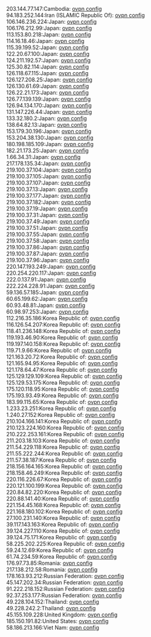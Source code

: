203.144.77.147:Cambodia: [ovpn config](vpn/203_144_77_147.ovpn)  
94.183.252.144:Iran (ISLAMIC Republic Of): [ovpn config](vpn/94_183_252_144.ovpn)  
106.146.236.224:Japan: [ovpn config](vpn/106_146_236_224.ovpn)  
106.176.212.99:Japan: [ovpn config](vpn/106_176_212_99.ovpn)  
113.153.80.218:Japan: [ovpn config](vpn/113_153_80_218.ovpn)  
114.16.18.46:Japan: [ovpn config](vpn/114_16_18_46.ovpn)  
115.39.199.52:Japan: [ovpn config](vpn/115_39_199_52.ovpn)  
122.20.67.100:Japan: [ovpn config](vpn/122_20_67_100.ovpn)  
124.211.192.57:Japan: [ovpn config](vpn/124_211_192_57.ovpn)  
125.30.82.114:Japan: [ovpn config](vpn/125_30_82_114.ovpn)  
126.118.67.115:Japan: [ovpn config](vpn/126_118_67_115.ovpn)  
126.127.208.25:Japan: [ovpn config](vpn/126_127_208_25.ovpn)  
126.130.61.69:Japan: [ovpn config](vpn/126_130_61_69.ovpn)  
126.22.21.173:Japan: [ovpn config](vpn/126_22_21_173.ovpn)  
126.77.139.139:Japan: [ovpn config](vpn/126_77_139_139.ovpn)  
126.94.134.170:Japan: [ovpn config](vpn/126_94_134_170.ovpn)  
131.147.226.44:Japan: [ovpn config](vpn/131_147_226_44.ovpn)  
133.32.180.2:Japan: [ovpn config](vpn/133_32_180_2.ovpn)  
138.64.82.13:Japan: [ovpn config](vpn/138_64_82_13.ovpn)  
153.179.30.196:Japan: [ovpn config](vpn/153_179_30_196.ovpn)  
153.204.38.130:Japan: [ovpn config](vpn/153_204_38_130.ovpn)  
180.198.185.109:Japan: [ovpn config](vpn/180_198_185_109.ovpn)  
182.21.173.25:Japan: [ovpn config](vpn/182_21_173_25.ovpn)  
1.66.34.31:Japan: [ovpn config](vpn/1_66_34_31.ovpn)  
217.178.135.34:Japan: [ovpn config](vpn/217_178_135_34.ovpn)  
219.100.37.104:Japan: [ovpn config](vpn/219_100_37_104.ovpn)  
219.100.37.105:Japan: [ovpn config](vpn/219_100_37_105.ovpn)  
219.100.37.107:Japan: [ovpn config](vpn/219_100_37_107.ovpn)  
219.100.37.13:Japan: [ovpn config](vpn/219_100_37_13.ovpn)  
219.100.37.177:Japan: [ovpn config](vpn/219_100_37_177.ovpn)  
219.100.37.182:Japan: [ovpn config](vpn/219_100_37_182.ovpn)  
219.100.37.19:Japan: [ovpn config](vpn/219_100_37_19.ovpn)  
219.100.37.31:Japan: [ovpn config](vpn/219_100_37_31.ovpn)  
219.100.37.49:Japan: [ovpn config](vpn/219_100_37_49.ovpn)  
219.100.37.51:Japan: [ovpn config](vpn/219_100_37_51.ovpn)  
219.100.37.55:Japan: [ovpn config](vpn/219_100_37_55.ovpn)  
219.100.37.58:Japan: [ovpn config](vpn/219_100_37_58.ovpn)  
219.100.37.86:Japan: [ovpn config](vpn/219_100_37_86.ovpn)  
219.100.37.87:Japan: [ovpn config](vpn/219_100_37_87.ovpn)  
219.100.37.96:Japan: [ovpn config](vpn/219_100_37_96.ovpn)  
220.147.193.249:Japan: [ovpn config](vpn/220_147_193_249.ovpn)  
220.254.220.117:Japan: [ovpn config](vpn/220_254_220_117.ovpn)  
222.0.137.91:Japan: [ovpn config](vpn/222_0_137_91.ovpn)  
222.224.228.91:Japan: [ovpn config](vpn/222_224_228_91.ovpn)  
59.136.57.185:Japan: [ovpn config](vpn/59_136_57_185.ovpn)  
60.65.199.62:Japan: [ovpn config](vpn/60_65_199_62.ovpn)  
60.93.48.81:Japan: [ovpn config](vpn/60_93_48_81.ovpn)  
60.98.97.253:Japan: [ovpn config](vpn/60_98_97_253.ovpn)  
112.216.35.186:Korea Republic of: [ovpn config](vpn/112_216_35_186.ovpn)  
116.126.54.207:Korea Republic of: [ovpn config](vpn/116_126_54_207.ovpn)  
118.41.236.148:Korea Republic of: [ovpn config](vpn/118_41_236_148.ovpn)  
119.193.46.90:Korea Republic of: [ovpn config](vpn/119_193_46_90.ovpn)  
119.197.140.158:Korea Republic of: [ovpn config](vpn/119_197_140_158.ovpn)  
119.71.9.66:Korea Republic of: [ovpn config](vpn/119_71_9_66.ovpn)  
121.163.20.72:Korea Republic of: [ovpn config](vpn/121_163_20_72.ovpn)  
121.165.94.95:Korea Republic of: [ovpn config](vpn/121_165_94_95.ovpn)  
121.178.64.47:Korea Republic of: [ovpn config](vpn/121_178_64_47.ovpn)  
125.129.129.109:Korea Republic of: [ovpn config](vpn/125_129_129_109.ovpn)  
125.129.53.175:Korea Republic of: [ovpn config](vpn/125_129_53_175.ovpn)  
175.120.118.95:Korea Republic of: [ovpn config](vpn/175_120_118_95.ovpn)  
175.193.93.49:Korea Republic of: [ovpn config](vpn/175_193_93_49.ovpn)  
183.99.115.65:Korea Republic of: [ovpn config](vpn/183_99_115_65.ovpn)  
1.233.23.251:Korea Republic of: [ovpn config](vpn/1_233_23_251.ovpn)  
1.240.27.152:Korea Republic of: [ovpn config](vpn/1_240_27_152.ovpn)  
210.104.166.141:Korea Republic of: [ovpn config](vpn/210_104_166_141.ovpn)  
210.123.224.160:Korea Republic of: [ovpn config](vpn/210_123_224_160.ovpn)  
210.222.253.161:Korea Republic of: [ovpn config](vpn/210_222_253_161.ovpn)  
211.203.18.103:Korea Republic of: [ovpn config](vpn/211_203_18_103.ovpn)  
211.54.229.118:Korea Republic of: [ovpn config](vpn/211_54_229_118.ovpn)  
211.55.222.244:Korea Republic of: [ovpn config](vpn/211_55_222_244.ovpn)  
211.57.38.187:Korea Republic of: [ovpn config](vpn/211_57_38_187.ovpn)  
218.156.164.165:Korea Republic of: [ovpn config](vpn/218_156_164_165.ovpn)  
218.158.46.249:Korea Republic of: [ovpn config](vpn/218_158_46_249.ovpn)  
220.116.226.67:Korea Republic of: [ovpn config](vpn/220_116_226_67.ovpn)  
220.121.100.199:Korea Republic of: [ovpn config](vpn/220_121_100_199.ovpn)  
220.84.82.220:Korea Republic of: [ovpn config](vpn/220_84_82_220.ovpn)  
220.88.141.40:Korea Republic of: [ovpn config](vpn/220_88_141_40.ovpn)  
221.154.45.168:Korea Republic of: [ovpn config](vpn/221_154_45_168.ovpn)  
221.168.180.102:Korea Republic of: [ovpn config](vpn/221_168_180_102.ovpn)  
27.100.231.140:Korea Republic of: [ovpn config](vpn/27_100_231_140.ovpn)  
39.117.143.163:Korea Republic of: [ovpn config](vpn/39_117_143_163.ovpn)  
39.124.227.110:Korea Republic of: [ovpn config](vpn/39_124_227_110.ovpn)  
39.124.75.171:Korea Republic of: [ovpn config](vpn/39_124_75_171.ovpn)  
58.225.202.225:Korea Republic of: [ovpn config](vpn/58_225_202_225.ovpn)  
59.24.12.69:Korea Republic of: [ovpn config](vpn/59_24_12_69.ovpn)  
61.74.234.59:Korea Republic of: [ovpn config](vpn/61_74_234_59.ovpn)  
176.97.73.85:Romania: [ovpn config](vpn/176_97_73_85.ovpn)  
217.138.212.58:Romania: [ovpn config](vpn/217_138_212_58.ovpn)  
178.163.93.212:Russian Federation: [ovpn config](vpn/178_163_93_212.ovpn)  
45.147.202.34:Russian Federation: [ovpn config](vpn/45_147_202_34.ovpn)  
91.222.218.152:Russian Federation: [ovpn config](vpn/91_222_218_152.ovpn)  
92.37.253.177:Russian Federation: [ovpn config](vpn/92_37_253_177.ovpn)  
49.228.104.152:Thailand: [ovpn config](vpn/49_228_104_152.ovpn)  
49.228.242.2:Thailand: [ovpn config](vpn/49_228_242_2.ovpn)  
45.155.109.228:United Kingdom: [ovpn config](vpn/45_155_109_228.ovpn)  
185.150.191.82:United States: [ovpn config](vpn/185_150_191_82.ovpn)  
58.186.213.166:Viet Nam: [ovpn config](vpn/58_186_213_166.ovpn)  
